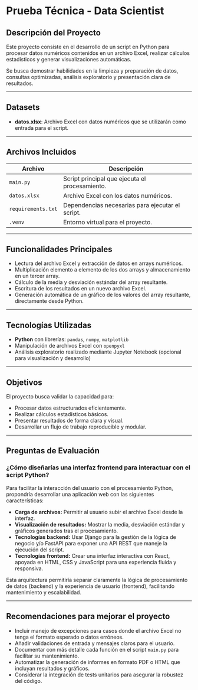 
# Prueba Técnica - Data Scientist

## Descripción del Proyecto

Este proyecto consiste en el desarrollo de un script en Python para procesar datos numéricos contenidos en un archivo Excel, realizar cálculos estadísticos y generar visualizaciones automáticas.

Se busca demostrar habilidades en la limpieza y preparación de datos, consultas optimizadas, análisis exploratorio y presentación clara de resultados.

---

## Datasets

* **datos.xlsx**: Archivo Excel con datos numéricos que se utilizarán como entrada para el script.

---

## Archivos Incluidos

| Archivo            | Descripción                                      |
| ------------------ | ------------------------------------------------ |
| `main.py`          | Script principal que ejecuta el procesamiento.   |
| `datos.xlsx`       | Archivo Excel con los datos numéricos.           |
| `requirements.txt` | Dependencias necesarias para ejecutar el script. |
| `.venv`            | Entorno virtual para el proyecto.                |

---

## Funcionalidades Principales

* Lectura del archivo Excel y extracción de datos en arrays numéricos.
* Multiplicación elemento a elemento de los dos arrays y almacenamiento en un tercer array.
* Cálculo de la media y desviación estándar del array resultante.
* Escritura de los resultados en un nuevo archivo Excel.
* Generación automática de un gráfico de los valores del array resultante, directamente desde Python.

---

## Tecnologías Utilizadas

* **Python** con librerías: `pandas`, `numpy`, `matplotlib`
* Manipulación de archivos Excel con `openpyxl`
* Análisis exploratorio realizado mediante Jupyter Notebook (opcional para visualización y desarrollo)

---

## Objetivos 

El proyecto busca validar la capacidad para:

* Procesar datos estructurados eficientemente.
* Realizar cálculos estadísticos básicos.
* Presentar resultados de forma clara y visual.
* Desarrollar un flujo de trabajo reproducible y modular.

---

## Preguntas de Evaluación

### ¿Cómo diseñarías una interfaz frontend para interactuar con el script Python?

Para facilitar la interacción del usuario con el procesamiento Python, propondría desarrollar una aplicación web con las siguientes características:

* **Carga de archivos:** Permitir al usuario subir el archivo Excel desde la interfaz.
* **Visualización de resultados:** Mostrar la media, desviación estándar y gráficos generados tras el procesamiento.
* **Tecnologías backend:** Usar Django para la gestión de la lógica de negocio y/o FastAPI para exponer una API REST que maneje la ejecución del script.
* **Tecnologías frontend:** Crear una interfaz interactiva con React, apoyada en HTML, CSS y JavaScript para una experiencia fluida y responsiva.

Esta arquitectura permitiría separar claramente la lógica de procesamiento de datos (backend) y la experiencia de usuario (frontend), facilitando mantenimiento y escalabilidad.

---

## Recomendaciones para mejorar el proyecto

* Incluir manejo de excepciones para casos donde el archivo Excel no tenga el formato esperado o datos erróneos.
* Añadir validaciones de entrada y mensajes claros para el usuario.
* Documentar con más detalle cada función en el script `main.py` para facilitar su mantenimiento.
* Automatizar la generación de informes en formato PDF o HTML que incluyan resultados y gráficos.
* Considerar la integración de tests unitarios para asegurar la robustez del código.

